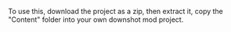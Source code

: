 To use this, download the project as a zip, then extract it, copy the "Content" folder into your own downshot mod project.
